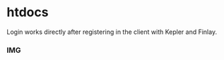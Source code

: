 # htdocs
Login works directly after registering in the client with Kepler and Finlay.

### IMG
<img src="https://i.ibb.co/7Kb89Gv/Screenshot-2024-07-15-122744.png" alt="">
<img src="https://i.ibb.co/jRkCMyL/Screenshot-2024-07-15-122812.png" alt="">
